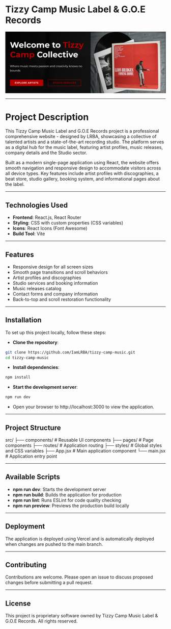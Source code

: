 # Tizzy Camp Music Label & G.O.E Records

![Tizzy Camp Background](./public/images/Tizzy-Camp-bg.PNG)

---

# Project Description

This Tizzy Camp Music Label and G.O.E Records project is a professional comprehensive website - designed by LRBA, showcasing a collective of talented artists and a state-of-the-art recording studio. The platform serves as a digital hub for the music label, featuring artist profiles, music releases, company details and the  Studio sector.

Built as a modern single-page application using React, the website offers smooth navigation and responsive design to accommodate visitors across all device types. Key features include artist profiles with discographies, a beat store, studio gallery, booking system, and informational pages about the label.

---

## Technologies Used

- **Frontend**: React.js, React Router
- **Styling**: CSS with custom properties (CSS variables)
- **Icons**: React Icons (Font Awesome)
- **Build Tool**: Vite

---

## Features

- Responsive design for all screen sizes
- Smooth page transitions and scroll behaviors
- Artist profiles and discographies
- Studio services and booking information
- Music releases catalog
- Contact forms and company information
- Back-to-top and scroll restoration functionality

---

## Installation

To set up this project locally, follow these steps:

- **Clone the repository**:

```bash
git clone https://github.com/IamLRBA/tizzy-camp-music.git
cd tizzy-camp-music
```

- **Install dependencies**:

```bash
npm install
```

- **Start the development server**:

```bash
npm run dev
```

- Open your browser to http://localhost:3000 to view the application.

---

## Project Structure

src/
├── components/       # Reusable UI components
├── pages/            # Page components
├── routes/           # Application routing
├── styles/           # Global styles and CSS variables
├── App.jsx           # Main application component
└── main.jsx          # Application entry point

---

## Available Scripts

- **npm run dev**: Starts the development server
- **npm run build**: Builds the application for production
- **npm run lint**: Runs ESLint for code quality checking
- **npm run preview**: Previews the production build locally

---

## Deployment

The application is deployed using Vercel and is automatically deployed when changes are pushed to the main branch.

---

## Contributing

Contributions are welcome. Please open an issue to discuss proposed changes before submitting a pull request.

---

## License

This project is proprietary software owned by Tizzy Camp Music Label & G.O.E Records. All rights reserved.
